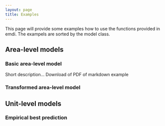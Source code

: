 ```yaml
---
layout: page
title: Examples
---
```


This page will provide some examples how to use the functions provided in emdi. The exampels are sorted by the model class. 

## Area-level models

### Basic area-level model 

Short description... Download of PDF of markdown example

### Transformed area-level model

## Unit-level models

### Empirical best prediction